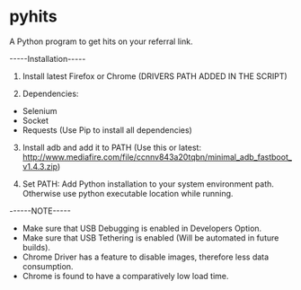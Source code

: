 # pyhits
A Python program to get hits on your referral link.

-----Installation-----

1. Install latest Firefox or Chrome (DRIVERS PATH ADDED IN THE SCRIPT)

2. Dependencies:
- Selenium 
- Socket
- Requests
(Use Pip to install all dependencies)

3. Install adb and add it to PATH
(Use this or latest: http://www.mediafire.com/file/ccnnv843a20tqbn/minimal_adb_fastboot_v1.4.3.zip)

4. Set PATH: Add Python installation to your system environment path. Otherwise use python executable location while running.

------NOTE-----
- Make sure that USB Debugging is enabled in Developers Option.
- Make sure that USB Tethering is enabled (Will be automated in future builds).
- Chrome Driver has a feature to disable images, therefore less data consumption.
- Chrome is found to have a comparatively low load time.
